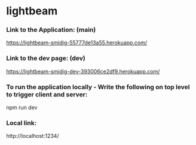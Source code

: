 # lightbeam

### Link to the Application: (main)
https://lightbeam-smidig-55777de13a55.herokuapp.com/

### Link to the dev page: (dev)
https://lightbeam-smidig-dev-393006ce2df9.herokuapp.com/

### To run the application locally - Write the following on top level to trigger client and server:
npm run dev

### Local link: 
http://localhost:1234/
